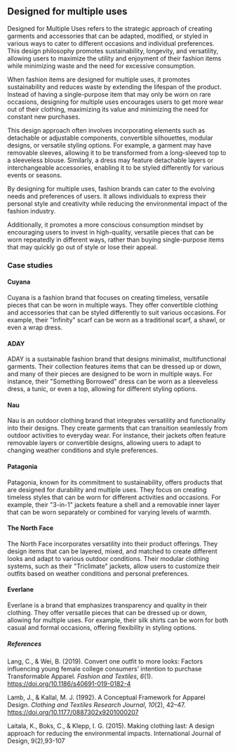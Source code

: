 ﻿## Designed for multiple uses

Designed for Multiple Uses refers to the strategic approach of creating garments and accessories that can be adapted, modified, or styled in various ways to cater to different occasions and individual preferences. This design philosophy promotes sustainability, longevity, and versatility, allowing users to maximize the utility and enjoyment of their fashion items while minimizing waste and the need for excessive consumption.

When fashion items are designed for multiple uses, it promotes sustainability and reduces waste by extending the lifespan of the product. Instead of having a single-purpose item that may only be worn on rare occasions, designing for multiple uses encourages users to get more wear out of their clothing, maximizing its value and minimizing the need for constant new purchases.

This design approach often involves incorporating elements such as detachable or adjustable components, convertible silhouettes, modular designs, or versatile styling options. For example, a garment may have removable sleeves, allowing it to be transformed from a long-sleeved top to a sleeveless blouse. Similarly, a dress may feature detachable layers or interchangeable accessories, enabling it to be styled differently for various events or seasons.

By designing for multiple uses, fashion brands can cater to the evolving needs and preferences of users. It allows individuals to express their personal style and creativity while reducing the environmental impact of the fashion industry.

Additionally, it promotes a more conscious consumption mindset by encouraging users to invest in high-quality, versatile pieces that can be worn repeatedly in different ways, rather than buying single-purpose items that may quickly go out of style or lose their appeal.

### Case studies

#### Cuyana

Cuyana is a fashion brand that focuses on creating timeless, versatile pieces that can be worn in multiple ways. They offer convertible clothing and accessories that can be styled differently to suit various occasions. For example, their "Infinity" scarf can be worn as a traditional scarf, a shawl, or even a wrap dress.

#### ADAY

ADAY is a sustainable fashion brand that designs minimalist, multifunctional garments. Their collection features items that can be dressed up or down, and many of their pieces are designed to be worn in multiple ways. For instance, their "Something Borrowed" dress can be worn as a sleeveless dress, a tunic, or even a top, allowing for different styling options.

#### Nau

Nau is an outdoor clothing brand that integrates versatility and functionality into their designs. They create garments that can transition seamlessly from outdoor activities to everyday wear. For instance, their jackets often feature removable layers or convertible designs, allowing users to adapt to changing weather conditions and style preferences.

#### Patagonia

Patagonia, known for its commitment to sustainability, offers products that are designed for durability and multiple uses. They focus on creating timeless styles that can be worn for different activities and occasions. For example, their "3-in-1" jackets feature a shell and a removable inner layer that can be worn separately or combined for varying levels of warmth.

#### The North Face

The North Face incorporates versatility into their product offerings. They design items that can be layered, mixed, and matched to create different looks and adapt to various outdoor conditions. Their modular clothing systems, such as their "Triclimate" jackets, allow users to customize their outfits based on weather conditions and personal preferences.

#### Everlane

Everlane is a brand that emphasizes transparency and quality in their clothing. They offer versatile pieces that can be dressed up or down, allowing for multiple uses. For example, their silk shirts can be worn for both casual and formal occasions, offering flexibility in styling options.




##### References
Lang, C., & Wei, B. (2019). Convert one outfit to more looks: Factors influencing young female college consumers’ intention to purchase Transformable Apparel. _Fashion and Textiles_, _6_(1). https://doi.org/10.1186/s40691-019-0182-4

Lamb, J., & Kallal, M. J. (1992). A Conceptual Framework for Apparel Design. _Clothing and Textiles Research Journal_, _10_(2), 42–47. https://doi.org/10.1177/0887302x9201000207

Laitala, K., Boks, C., & Klepp, I. G. (2015). Making clothing last: A design approach for reducing the environmental impacts.  International Journal of Design, 9(2),93-107 
